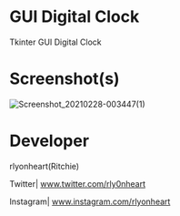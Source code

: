 # GUI Digital Clock
Tkinter GUI Digital Clock 

# Screenshot(s) 
![Screenshot_20210228-003447(1)](https://user-images.githubusercontent.com/74001397/109402373-1b7d1100-795e-11eb-8404-91bbdf23d195.png)

# Developer 

rlyonheart(Ritchie)


Twitter| www.twitter.com/rly0nheart

Instagram| www.instagram.com/rlyonheart
